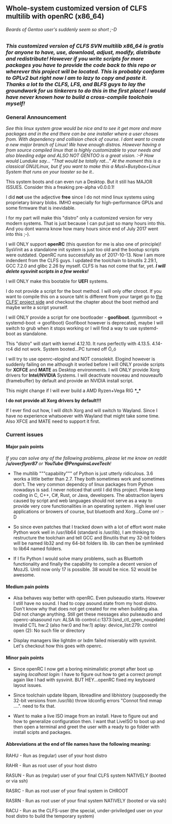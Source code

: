 ## Whole-system customized version of CLFS multilib with openRC (x86_64)

###### Beards of Gentoo user's suddenly seem so short ;-D

### *This customized version of CLFS SVN multilib x86_64 is gratis for anyone to have, use, download, adjust, modify, distribute and redistribute! However if you write scripts for more packages you have to provide the code back to this repo or wherever this project will be located. This is probably conform to GPLv2 but right now I am to lazy to copy and paste it. Thanks a lot to the CLFS, LFS, and BLFS guys to lay the groundwork for us tinkerers to do this in the first place! I would have never known how to build a cross-compile toolchain myself!*

### General Announcement

*See this linux system grow would be nice and to see it get more and more packages and in the end there can be one installer where a user choses from. With dependency and collision check of course. I dont want to create a new major branch of Linux! We have enough distros. However having a from source compiled linux that is highly customizable to your needs and also bleeding edge and ALSO NOT GENTOO is a great vision. :-P How would Lunduke say... "That would be totally rat..." At the moment this is a classical GNU/Linux, but if you want to make this a Musl+Busybox+Linux System that runs on your toaster so be it..*

This system boots and can even run a Desktop. But it still has MAJOR ISSUES. Consider this a freaking pre-alpha v0.0.0.1!

I did **not** use the adjective **free** since I do not mind linux systems using proprietary binary blobs. IMHO especially for high-performance GPUs and some firmware that is inevidable.

I for my part will make this "distro" only a customized version for very modern systems. That is just because I can put just so many hours into this. And you dont wanna know how many hours since end of July 2017 went into this ;-).

I will ONLY support **openRC** (this question for me is also one of principle)!
SysVinit as a standalone init system is just too old and the bootup scripts were outdated. OpenRC runs successfully as of        2017-10-13. Now I am more indendent from the CLFS guys. I updated the toolchain to binutils 2.29.1, GCC 7.2.0 and glibc 2.26 by myself. CLFS is has not come that far, yet. **_I will delete sysvinit scripts in a few weeks!_**

I will ONLY make this bootable for **UEFI** systems.

I do not provide a script for the boot method. I will only offer chroot. If you want to compile this on a source taht is different from your target go to [the CLFS' project side](http://trac.clfs.org) and checkout the chapter about the boot method and maybe write a script yourself.

I will ONLY provide a script for one bootloader - **goofiboot**. (gummiboot -> systemd-boot -> goofiboot)
Goofiboot however is deprecated, maybe I will switch to grub when it stops working or I will find a way to use systemd-boot as standalone.

This "distro" will start with kernel 4.12.10. It runs perfectly with 4.13.5. 4.14-rc4 did not work. System booted...PC turned off Ó_ó

I will try to use openrc-elogind and NOT consolekit. Elogind however is suddenly failing on me although it worled before
I will ONLY provide scripts for **XCFCE** and **MATE** as Desktop environments.
I will ONLY provide Xorg drivers for **Intel/NVIDIA** Systems.
I will deactivate nouveau and nouveaufb (framebuffer) by default and provide an NVIDIA install script.

This might change if I will ever build a AMD Ryzen+Vega RIG __*__**_**__*__

**I do not provide all Xorg drivers by default!!!**

If I ever find out how, I will ditch Xorg and will switch to Wayland. Since I have no experience whatsoever with Wayland that might take some time. Also XFCE and MATE need to support it first.

### Current issues

#### Major pain points 

*If you can solve any of the following problems, please let me know on reddit __/u/overflyer87__ or __YouTube @PenguinsLoveTech__!*

* The multilib """capability""" of Python is just utterly ridiculous. 3.6 works a little better than 2.7. They both sometimes work and sometimes don't. The very common dependcy of linux packages from Python nowadays is sad. I never noticed that until I did this project. Please keep coding in C, C++, C#, Rust, or Java, developers. The abstraction layers caused by script and web languages should not serve as a way to provide very core functionalities in an operating system  </rant>. High level user applications or browers of course, but bluetooth and Xorg...Come on! :-D

* So since even patches that I tracked down with a lot of effort wont make Python work well in /usr/lib64 (standard is /usr/lib), I am thinking to restructure the toolchain and tell GCC and Binutils that my 32-bit folders will be named lib32 and my 64-bit folders lib. lib can then be symlinked to lib64 named folders.

* If I fix Python I would solve many problems, such as Bluettoth functionality and finally the capability to compile a decent version of MozJS. Until now only 17 is possible. 38 would be nice. 52 would be awesome.

#### Medium pain points

* Alsa behaves way better with openRC. Even pulseaudio starts. However I still have no sound. I had to copy asound.state from my host distro. Don't know why that does not get created for me when building alsa. Did not change anything. Still get these messages also pulseaudio and openrc-alsasound run: 
ALSA lib control.c:1373:(snd_ctl_open_noupdate) Invalid CTL hw:2 (also hw:0 and hw:1)
aplay: device_list:279: control open (2): No such file or directory

* Display managers like lightdm or lxdm failed miserably with sysvinit. Let's checkout how this goes with openrc.

#### Minor pain points

* Since openRC I now get a boring minimalistic prompt after boot up saying *localhost login:* I have to figure out how to get a correct prompt again like I had with sysvinit. BUT HEY...openRC fixed my keyboard layout issues.

* Since toolchain update libpam, libreadline and libhistory (supposedly the 32-bit versions from /usr/lib) throw ldconfig errors "Connot find mmap ....". need to fix that.

* Want to make a live ISO image from an install. Have to figure out and how to generalize configuration then. I want that LiveISO to boot up and then open a terminal and greet the user with a ready to go folder with install scipts and packages.

#### Abbreviations at the end of file names have the following meaning:

RAHU - Run as (regular) user of your host distro

RAHR - Run as root user of your host distro

RASUN - Run as (regular) user of your final CLFS system NATIVELY (booted or via ssh)

RASRC - Run as root user of your final system in CHROOT

RASRN - Run as root user of your final system NATIVELY (booted or via ssh)

RACU - Run as the CLFS-user (the special, under-priviledged user on your host distro to build the temporary system)
